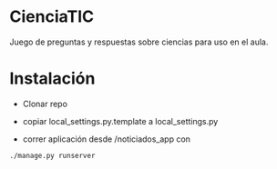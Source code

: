 # CienciaTIC

Juego de preguntas y respuestas sobre ciencias para uso en el aula.

# Instalación

- Clonar repo

- copiar local_settings.py.template a local_settings.py

- correr aplicación desde /noticiados_app con

```./manage.py runserver```

